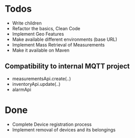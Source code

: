 # Todos

* Write children
* Refactor the basics, Clean Code
* Implement Geo Features
* Make available different environments (base URL)
* Implement Mass Retrieval of Measurements 
* Make it available on Maven

## Compatibility to internal MQTT project
* measurementsApi.create(..)
* inventoryApi.update(..)
* alarmApi

# Done

* Complete Device registration process
* Implement removal of devices and its belongings

